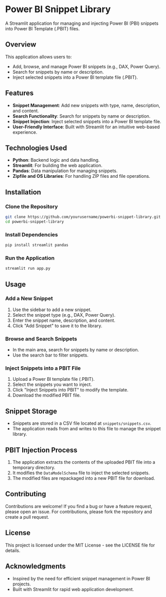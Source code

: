 # Power BI Snippet Library

A Streamlit application for managing and injecting Power BI (PBI) snippets into Power BI Template (.PBIT) files.

## Overview

This application allows users to:

- Add, browse, and manage Power BI snippets (e.g., DAX, Power Query).
- Search for snippets by name or description.
- Inject selected snippets into a Power BI template file (.PBIT).

## Features

- **Snippet Management**: Add new snippets with type, name, description, and content.
- **Search Functionality**: Search for snippets by name or description.
- **Snippet Injection**: Inject selected snippets into a Power BI template file.
- **User-Friendly Interface**: Built with Streamlit for an intuitive web-based experience.

## Technologies Used

- **Python**: Backend logic and data handling.
- **Streamlit**: For building the web application.
- **Pandas**: Data manipulation for managing snippets.
- **Zipfile and OS Libraries**: For handling ZIP files and file operations.

## Installation

### Clone the Repository

```bash
git clone https://github.com/yourusername/powerbi-snippet-library.git
cd powerbi-snippet-library
```

### Install Dependencies

```bash
pip install streamlit pandas
```

### Run the Application

```bash
streamlit run app.py
```

## Usage

### Add a New Snippet

1. Use the sidebar to add a new snippet.
2. Select the snippet type (e.g., DAX, Power Query).
3. Enter the snippet name, description, and content.
4. Click "Add Snippet" to save it to the library.

### Browse and Search Snippets

- In the main area, search for snippets by name or description.
- Use the search bar to filter snippets.

### Inject Snippets into a PBIT File

1. Upload a Power BI template file (.PBIT).
2. Select the snippets you want to inject.
3. Click "Inject Snippets into PBIT" to modify the template.
4. Download the modified PBIT file.

## Snippet Storage

- Snippets are stored in a CSV file located at `snippets/snippets.csv`.
- The application reads from and writes to this file to manage the snippet library.

## PBIT Injection Process

1. The application extracts the contents of the uploaded PBIT file into a temporary directory.
2. It modifies the `DataModelSchema` file to inject the selected snippets.
3. The modified files are repackaged into a new PBIT file for download.

## Contributing

Contributions are welcome! If you find a bug or have a feature request, please open an issue. For contributions, please fork the repository and create a pull request.

## License

This project is licensed under the MIT License - see the LICENSE file for details.

## Acknowledgments

- Inspired by the need for efficient snippet management in Power BI projects.
- Built with Streamlit for rapid web application development.